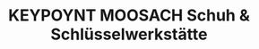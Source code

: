 ---
title: "KEYPOYNT MOOSACH Schuh & Schlüsselwerkstätte"
url: /muenchen/keypoynt-moosach-schuh-und-schluesselwerkstaette/
shop: Schlüsseldienst
---
